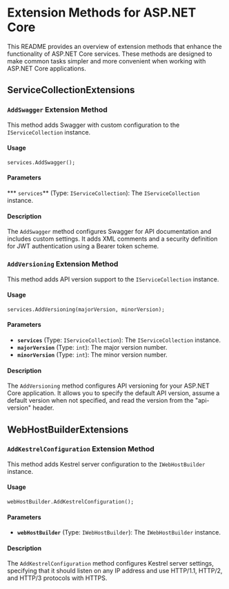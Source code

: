 # Extension Methods for ASP.NET Core

This README provides an overview of extension methods that enhance the functionality of ASP.NET Core services. These methods are designed to make common tasks simpler and more convenient when working with ASP.NET Core applications.

## ServiceCollectionExtensions

### `AddSwagger` Extension Method

This method adds Swagger with custom configuration to the `IServiceCollection` instance.

#### Usage

    services.AddSwagger();

#### Parameters

*** `services`** (Type: `IServiceCollection`): The `IServiceCollection` instance.

#### Description

The `AddSwagger` method configures Swagger for API documentation and includes custom settings. It adds XML comments and a security definition for JWT authentication using a Bearer token scheme.

### `AddVersioning` Extension Method

This method adds API version support to the `IServiceCollection` instance.

#### Usage

    services.AddVersioning(majorVersion, minorVersion);

#### Parameters

*   **`services`** (Type: `IServiceCollection`): The `IServiceCollection` instance.
*   **`majorVersion`** (Type: `int`): The major version number.
*   **`minorVersion`** (Type: `int`): The minor version number.

#### Description

The `AddVersioning` method configures API versioning for your ASP.NET Core application. It allows you to specify the default API version, assume a default version when not specified, and read the version from the "api-version" header.

## WebHostBuilderExtensions

### `AddKestrelConfiguration` Extension Method

This method adds Kestrel server configuration to the `IWebHostBuilder` instance.

#### Usage

    webHostBuilder.AddKestrelConfiguration();
    

#### Parameters

*   **`webHostBuilder`** (Type: `IWebHostBuilder`): The `IWebHostBuilder` instance.

#### Description

The `AddKestrelConfiguration` method configures Kestrel server settings, specifying that it should listen on any IP address and use HTTP/1.1, HTTP/2, and HTTP/3 protocols with HTTPS.

